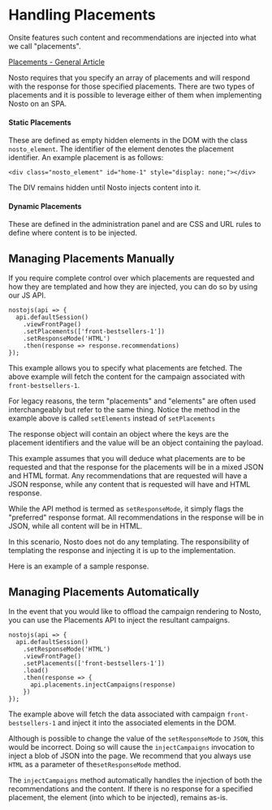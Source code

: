 # Handling Placements

Onsite features such content and recommendations are injected into what we call "placements".

[Placements - General Article](https://help.nosto.com/en/articles/1883767-placements-general-article)

Nosto requires that you specify an array of placements and will respond with the response for those specified placements. There are two types of placements and it is possible to leverage either of them when implementing Nosto on an SPA.

#### Static Placements

These are defined as empty hidden elements in the DOM with the class `nosto_element`. The identifier of the element denotes the placement identifier. An example placement is as follows:

```text
<div class="nosto_element" id="home-1" style="display: none;"></div>
```

The DIV remains hidden until Nosto injects content into it.

#### Dynamic Placements

These are defined in the administration panel and are CSS and URL rules to define where content is to be injected.

## Managing Placements Manually

If you require complete control over which placements are requested and how they are templated and how they are injected, you can do so by using our JS API.

```text
nostojs(api => {
  api.defaultSession()
    .viewFrontPage()
    .setPlacements(['front-bestsellers-1'])
    .setResponseMode('HTML')
    .then(response => response.recommendations)
});
```

This example allows you to specify what placements are fetched. The above example will fetch the content for the campaign associated with `front-bestsellers-1`.

For legacy reasons, the term "placements" and "elements" are often used interchangeably but refer to the same thing. Notice the method in the example above is called `setElements` instead of `setPlacements`

The response object will contain an object where the keys are the placement identifiers and the value will be an object containing the payload.

This example assumes that you will deduce what placements are to be requested and that the response for the placements will be in a mixed JSON and HTML format. Any recommendations that are requested will have a JSON response, while any content that is requested will have and HTML response.

While the API method is termed as `setResponseMode`, it simply flags the "preferred" response format. All recommendations in the response will be in JSON, while all content will be in HTML.

In this scenario, Nosto does not do any templating. The responsibility of templating the response and injecting it is up to the implementation.

Here is an example of a sample response.

## Managing Placements Automatically

In the event that you would like to offload the campaign rendering to Nosto, you can use the Placements API to inject the resultant campaigns.

```text
nostojs(api => {
  api.defaultSession()
    .setResponseMode('HTML')
    .viewFrontPage()
    .setPlacements(['front-bestsellers-1'])
    .load()
    .then(response => {
      api.placements.injectCampaigns(response)
    })
});
```

The example above will fetch the data associated with campaign `front-bestsellers-1` and inject it into the associated elements in the DOM.

Although is possible to change the value of the `setResponseMode` to `JSON`, this would be incorrect. Doing so will cause the `injectCampaigns` invocation to inject a blob of JSON into the page. We recommend that you always use `HTML` as a parameter of the`setResponseMode` method.

The `injectCampaigns` method automatically handles the injection of both the recommendations and the content. If there is no response for a specified placement, the element \(into which to be injected\), remains as-is.

